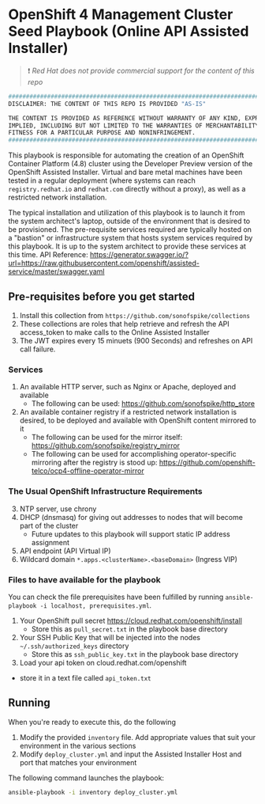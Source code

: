 # OpenShift 4 Management Cluster Seed Playbook (Online API Assisted Installer)

> :heavy_exclamation_mark: *Red Hat does not provide commercial support for the content of this repo*

```bash
##############################################################################
DISCLAIMER: THE CONTENT OF THIS REPO IS PROVIDED "AS-IS"

THE CONTENT IS PROVIDED AS REFERENCE WITHOUT WARRANTY OF ANY KIND, EXPRESS OR
IMPLIED, INCLUDING BUT NOT LIMITED TO THE WARRANTIES OF MERCHANTABILITY,
FITNESS FOR A PARTICULAR PURPOSE AND NONINFRINGEMENT.
##############################################################################
```

This playbook is responsible for automating the creation of an OpenShift Container Platform (4.8) cluster using the Developer Preview version of the OpenShift Assisted Installer. Virtual and bare metal machines have been tested in a regular deployment (where systems can reach `registry.redhat.io` and `redhat.com` directly without a proxy), as well as a restricted network installation.

The typical installation and utilization of this playbook is to launch it from the system architect's laptop, outside of the environment that is desired to be provisioned. The pre-requisite services required are typically hosted on a "bastion" or infrastructure system that hosts system services required by this playbook. It is up to the system architect to provide these services at this time.
API Reference: https://generator.swagger.io/?url=https://raw.githubusercontent.com/openshift/assisted-service/master/swagger.yaml

## Pre-requisites before you get started
1. Install this collection from `https://github.com/sonofspike/collections`
2. These collections are roles that help retrieve and refresh the API access_token to make calls to the Online Assisted Installer
3. The JWT expires every 15 minuets (900 Seconds) and refreshes on API call failure.
### Services

1. An available HTTP server, such as Nginx or Apache, deployed and available
   - The following can be used: <https://github.com/sonofspike/http_store>
2. An available container registry if a restricted network installation is desired, to be deployed and available with OpenShift content mirrored to it
   - The following can be used for the mirror itself: <https://github.com/sonofspike/registry_mirror>
   - The following can be used for accomplishing operator-specific mirroring after the registry is stood up: <https://github.com/openshift-telco/ocp4-offline-operator-mirror>

### The Usual OpenShift Infrastructure Requirements
3. NTP server, use chrony 
4. DHCP (dnsmasq) for giving out addresses to nodes that will become part of the cluster
   - Future updates to this playbook will support static IP address assignment
5. API endpoint (API Virtual IP)
6. Wildcard domain `*.apps.<clusterName>.<baseDomain>` (Ingress VIP)

### Files to have available for the playbook

You can check the file prerequisites have been fulfilled by running `ansible-playbook -i localhost, prerequisites.yml`.

1. Your OpenShift pull secret <https://cloud.redhat.com/openshift/install>
   - Store this as `pull_secret.txt` in the playbook base directory
2. Your SSH Public Key that will be injected into the nodes `~/.ssh/authorized_keys` directory
   - Store this as `ssh_public_key.txt` in the playbook base directory
3.  Load your api token on cloud.redhat.com/openshift
   - store it in a text file called `api_token.txt`

## Running

When you're ready to execute this, do the following

1. Modify the provided `inventory` file. Add appropriate values that suit your environment in the various sections
2. Modify `deploy_cluster.yml` and input the Assisted Installer Host and port that matches your environment

The following command launches the playbook:

```sh
ansible-playbook -i inventory deploy_cluster.yml
```
